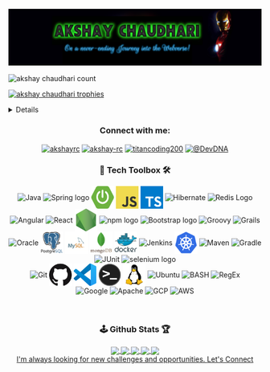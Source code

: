 <!-- <h2 align="center">Hi 👋, I'm Akshay Chaudhari</h2>
<h3 align="center">On a never ending Journey into the Web-verse !</h3> -->
<p align="center"> <img src="./img/banner_1.png" alt="Akshay Chaudhari banner"/> </p>
<p align="left"> <img src="https://komarev.com/ghpvc/?username=akshaychaudhari&label=Profile%20views&color=0e75b6&style=flat" alt="akshay chaudhari count"/> </p>
<p align="left"> <a href="https://github.com/ryo-ma/github-profile-trophy"><img src="https://github-profile-trophy.vercel.app/?username=akshayrcc&theme=darkhub&rank=-?&column=-1" alt="akshay chaudhari trophies" /></a> </p>

<div>
<details close>

> I'm a full-stack software engineer with 5+ years of experience.</br>
> My journey began with noodling on web, building simple web app during my undergrad bachelors degree in computer science, kick-starting my passion for building and delivering quality software at scale.</br>
> Since then, I’ve architected, designed, and implemented numerous software applications, with a focus on helping software users and developers discover great options to collaborate to solve real world problems and level-up their skills.

- 🧑‍💻 Happy to be called as a Software Engineer at workplace.
- ❤️‍🔥 Passionate about ☁️Cloud-Native web app development and 🧩 problem solving.
- 🌱 Currently learning clean✨, elegant and robust coding. 😘
- ⚡ Inspired by all the scientists, love to experiment new things and consider myself a forever student.
- 👨‍💻 Visit my website at [https://akshayram.com](https://akshayram.com)

</details>

</div>
<h3 align="center">Connect with me:</h3>

<p align="center">
<a href="https://linkedin.com/in/akshayrc" target="blank"><img align="center" src="https://raw.githubusercontent.com/rahuldkjain/github-profile-readme-generator/master/src/images/icons/Social/linked-in-alt.svg" alt="akshayrc" height="30" width="40" /></a>
<a href="https://stackoverflow.com/users/11896804/akshay-rc" target="blank"><img align="center" src="https://raw.githubusercontent.com/rahuldkjain/github-profile-readme-generator/master/src/images/icons/Social/stack-overflow.svg" alt="akshay-rc" height="30" width="40" /></a>
<a href="https://instagram.com/titancoding200" target="blank"><img align="center" src="https://raw.githubusercontent.com/rahuldkjain/github-profile-readme-generator/master/src/images/icons/Social/instagram.svg" alt="titancoding200" height="30" width="40" /></a>
<a href="https://www.youtube.com/@DevDNA" target="blank"><img align="center" src="https://raw.githubusercontent.com/rahuldkjain/github-profile-readme-generator/master/src/images/icons/Social/youtube.svg" alt="@DevDNA" height="30" width="40" /></a>
<!-- <a href="https://discord.gg/xxx" target="blank"><img align="center" src="https://raw.githubusercontent.com/rahuldkjain/github-profile-readme-generator/master/src/images/icons/Social/discord.svg" alt="xxx" height="30" width="40" /></a> -->
</p>

<h3 align="center">🧰 Tech Toolbox 🛠️</h3>

<div align="center">
<!-- Backend-->

<img align="center"  width="45" height="45" alt="Java" src="https://dev.java/assets/images/java-logo-vert-blk.png">
<img align="center"  width="45" height="45" alt="Spring logo" src="https://cdn.jsdelivr.net/gh/devicons/devicon/icons/spring/spring-original.svg" />
<img align="center"  width="45" height="45" alt="Spring Boot" src="https://raw.githubusercontent.com/jhipster/jhipster.github.io/53f1d5bf62772799093e1e4cd0317d42cc0816b2/images/logo/svg/spring-boot.svg">
<img align="center"  width="45" height="45" alt="JavaScript" src="https://raw.githubusercontent.com/github/explore/80688e429a7d4ef2fca1e82350fe8e3517d3494d/topics/javascript/javascript.png">
<img align="center" width="45" height="45" alt="TypeScript"   src="https://raw.githubusercontent.com/github/explore/80688e429a7d4ef2fca1e82350fe8e3517d3494d/topics/typescript/typescript.png">
<img align="center"  width="45" height="45" alt="Hibernate" src="https://raw.githubusercontent.com/gilbarbara/logos/f4c8e8b933aa80ce83b6d6d387e016bf4cb4e376/logos/hibernate.svg">
<!-- <img src="https://cdn.jsdelivr.net/gh/devicons/devicon/icons/go/go-original.svg" height="25" alt="go logo"  /> -->
<img align="center" width="45" height="45" alt="Redis Logo" src="https://cdn.simpleicons.org/redis/DC382D"/>

<!-- UI-->

<img align="center" width="45" height="45" alt="Angular"  src="https://angular.io/assets/images/logos/angular/angular.svg">
<img align="center" width="45" height="45" alt="React"  src="https://upload.wikimedia.org/wikipedia/commons/a/a7/React-icon.svg">
<img align="center" width="45" height="45" alt="Node.js"   src="https://raw.githubusercontent.com/github/explore/80688e429a7d4ef2fca1e82350fe8e3517d3494d/topics/nodejs/nodejs.png">
<img align="center" width="45" height="45" alt="npm logo" src="https://cdn.jsdelivr.net/gh/devicons/devicon/icons/npm/npm-original-wordmark.svg" height="25" alt="npm logo"  />
<!-- <img align="center" width="45" height="45" alt="rust logo" src="https://skillicons.dev/icons?i=rust"/> -->
<!-- <img width="45" height="45" alt="HTML5"   src="https://raw.githubusercontent.com/github/explore/80688e429a7d4ef2fca1e82350fe8e3517d3494d/topics/html/html.png"> -->
<!--<img align="left"  width="45" height="45" alt="CSS3"   src="https://raw.githubusercontent.com/github/explore/80688e429a7d4ef2fca1e82350fe8e3517d3494d/topics/css/css.png">-->
<img align="center" width="45" height="45" alt="Bootstrap logo" src="https://cdn.jsdelivr.net/gh/devicons/devicon/icons/bootstrap/bootstrap-original.svg"/>
<img align="center" width="45" height="45" alt="Groovy" src="https://upload.wikimedia.org/wikipedia/commons/3/36/Groovy-logo.svg">
<img align="center" width="45" height="45" alt="Grails"  src="https://grails.org/images/grails_logo.svg">
<!-- <img src="https://cdn.jsdelivr.net/gh/devicons/devicon/icons/sass/sass-original.svg" height="25" alt="sass logo"  /> -->
</div>

<div align="center">
<!--Databases-->
<img align="center" width="45" height="45" alt="Oracle"   src="https://raw.githubusercontent.com/gilbarbara/logos/f4c8e8b933aa80ce83b6d6d387e016bf4cb4e376/logos/oracle.svg">
<img align="center" width="45" height="45" alt="PostreSQL"   src="https://raw.githubusercontent.com/devicons/devicon/master/icons/postgresql/postgresql-original-wordmark.svg">
<!--<img   width="45" height="45" alt="SQL"   src="https://raw.githubusercontent.com/github/explore/80688e429a7d4ef2fca1e82350fe8e3517d3494d/topics/sql/sql.png">-->
<img align="center" width="45" height="45" alt="MySQL"   src="https://raw.githubusercontent.com/github/explore/80688e429a7d4ef2fca1e82350fe8e3517d3494d/topics/mysql/mysql.png">
<img align="center" width="45" height="45" alt="MongoDB"   src="https://raw.githubusercontent.com/devicons/devicon/master/icons/mongodb/mongodb-original-wordmark.svg">

<!--DevOps-->
<img align="center" width="45" height="45" alt="Docker"   src="https://raw.githubusercontent.com/devicons/devicon/master/icons/docker/docker-original-wordmark.svg">
<img align="center" width="45" height="45" alt="Jenkins"   src="https://www.jenkins.io/images/logos/brno/brno.png">
<img align="center" width="45" height="45" alt="Kubernetes"   src="https://raw.githubusercontent.com/gilbarbara/logos/f4c8e8b933aa80ce83b6d6d387e016bf4cb4e376/logos/kubernetes.svg">
<!-- <img class="img_1" width="45" height="45" alt="AWS"   src="https://upload.wikimedia.org/wikipedia/commons/9/93/Amazon_Web_Services_Logo.svg"> -->

<!--Repo/Dependencies -->
<img align="center" width="45" height="45" alt="Maven"  src="https://raw.githubusercontent.com/gilbarbara/logos/f4c8e8b933aa80ce83b6d6d387e016bf4cb4e376/logos/maven.svg">
<img align="center" width="45" height="45" alt="Gradle"   src="https://raw.githubusercontent.com/gilbarbara/logos/f4c8e8b933aa80ce83b6d6d387e016bf4cb4e376/logos/gradle.svg">

<!--Unit Testing-->
<img align="center" width="45" height="45" alt="JUnit"   src="https://avatars.githubusercontent.com/u/874086?s=200&v=4">
<img align="center" width="45" height="45" alt="selenium logo" src="https://cdn.simpleicons.org/selenium/43B02A"/>

<br />
</div>

<div align="center">
<!--Code Management-->
<img align="center" width="45" height="45" alt="Git"   src="https://www.vectorlogo.zone/logos/git-scm/git-scm-icon.svg">
<img align="center" width="45" height="45" height="45" alt="GitHub"   src="https://raw.githubusercontent.com/github/explore/78df643247d429f6cc873026c0622819ad797942/topics/github/github.png">
<img align="center" width="45" height="45" alt="VSCode"   src="https://raw.githubusercontent.com/github/explore/80688e429a7d4ef2fca1e82350fe8e3517d3494d/topics/visual-studio-code/visual-studio-code.png">
<img align="center" width="45" height="45" alt="Terminal"   src="https://raw.githubusercontent.com/github/explore/80688e429a7d4ef2fca1e82350fe8e3517d3494d/topics/terminal/terminal.png">
<img align="center" width="45" height="45" alt="Linux" src="https://raw.githubusercontent.com/github/explore/80688e429a7d4ef2fca1e82350fe8e3517d3494d/topics/linux/linux.png">
<img align="center" width="45" height="45" alt="Ubuntu" src="https://cdn.simpleicons.org/ubuntu/E95420"/>
<img align="center" width="45" height="45" alt="BASH" src="https://cdn.simpleicons.org/gnubash/4EAA25"/>
<img align="center" width="45" height="45" alt="RegEx" src="https://skillicons.dev/icons?i=regex"/>

<br />
<!--Source-->
<img align="center" width="45" height="45" alt="Google" src="https://cdn.jsdelivr.net/gh/devicons/devicon/icons/google/google-original.svg"/>
<img align="center" width="45" height="45" alt="Apache" src="https://cdn.jsdelivr.net/gh/devicons/devicon/icons/apache/apache-original.svg"/>
<img align="center" width="45" height="45" alt="GCP" src="https://skillicons.dev/icons?i=gcp" />
<img align="center" width="45" height="45" alt="AWS" src="https://skillicons.dev/icons?i=aws"/>
<!-- <img width="45" height="45" alt="Oracle" src="https://cdn.jsdelivr.net/gh/devicons/devicon/icons/oracle/oracle-original.svg"/> -->

<!---->
</div>

<br />
<br />

<h3 align="center">🕹️ Github Stats 🏆</h3>

<div align="center">
<a href="https://github.com/akshayrcc">
<img align="center" src="http://github-profile-summary-cards.vercel.app/api/cards/stats?username=akshayrcc&theme=2077" height="180em" />
<img align="center" src="http://github-profile-summary-cards.vercel.app/api/cards/most-commit-language?username=akshayrcc&theme=2077" height="180em" />
<img align="center" src="http://github-profile-summary-cards.vercel.app/api/cards/repos-per-language?username=akshayrcc&theme=2077" height="180em" />
<img align="center" src="http://github-profile-summary-cards.vercel.app/api/cards/productive-time?username=akshayrcc&theme=2077" height="180em" />
<img align="center" src="http://github-profile-summary-cards.vercel.app/api/cards/profile-details?username=akshayrcc&theme=2077" height="180em" />

</div>
<div align="center">I'm always looking for new challenges and opportunities. 
<a href="mailto:akshayrc@csu.fullerton.edu">Let's Connect</a></div>

</p>

<!-- As of 2024, I have earned masters degree in computer science**.

Here are a handful I’m most proud of:

---

### Skills & Technologies:

**Advanced:**
Java, JavaScript, Angular, Next.js, Node.js, HTML, CSS, TailwindCSS, Git, VS Code, Figma, GPT-4

**Experience with:**
SQL, MySQL, Postgres, MongoDB, Redis, async message queues & distributed processing, Docker, Docker Compose, Nginx, React.js, Next.js, GraphQL, Ruby on Rails, Python, jQuery, WebSockets, Socket.io, Stripe Billing, Terraform, Pulumi, AWS CDK, Electron, Prettier, ESLint, Sass/SCSS

**Infrastructure & platforms:**
AWS, GCP, DigitalOcean, Cloudflare, Vercel, Firebase, Netlify, Redis Cloud, MongoDB Cloud, Heroku, Upstash, Fly.io, Supabase, PlanetScale, FaunaDB, GitHub, OpenAI

**Skills:**
Frontend & backend development, software architecture, project research/planning/management, database modeling & migration, API design & development, cloud system design, advanced web scraping, browser automation, email development & deliverability, billing systems, LLM prompt engineering, GitHub Actions, CI/CD, unit testing, UI/UX design, chrome extension development, real-time systems development, WebSockets, SEO

---

\*\*
-->
